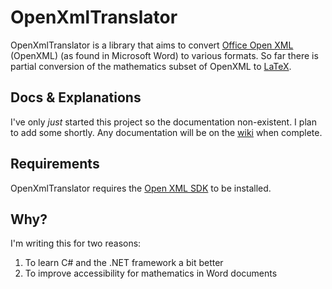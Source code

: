 # OpenXmlTranslator

OpenXmlTranslator is a library that aims to convert
[Office Open XML][OpenXml] (OpenXML) (as found in Microsoft Word) to various
formats. So far there is partial conversion of the mathematics subset
of OpenXML to [LaTeX][LaTeX].


## Docs & Explanations

I've only *just* started this project so the documentation
non-existent. I plan to add some shortly. Any documentation will
be on the [wiki][wiki] when complete.

## Requirements

OpenXmlTranslator requires the [Open XML SDK][OpenXmlSdk] to be installed.

## Why?

I'm writing this for two reasons:

1. To learn C# and the .NET framework a bit better
2. To improve accessibility for mathematics in Word documents

[OpenXml]: http://en.wikipedia.org/wiki/Office_Open_XML "Office Open XML"
[LaTeX]: http://www.latex-project.org/ "LaTeX"
[OpenXmlSdk]: http://www.microsoft.com/en-us/download/details.aspx?id=5124 "Open XML SDK"
[wiki]: https://github.com/garslo/OpenXmlTranslator/wiki "OpenXmlTranslator wiki"
